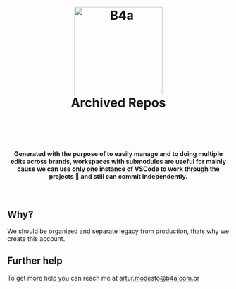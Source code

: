 <h1 align="center">
  <br>
  <a href="https://b4a.com.br"><img src="https://b4a.com.br/img/Logo_B4A_White.png" alt="B4a" width="200"></a>
  <br>
   Archived Repos
  <br><br>
</h1>
<br>
<h4 align="center">Generated with the purpose of to easily manage and to doing multiple edits across brands, workspaces with submodules are useful for mainly cause we can use only one instance of VSCode to work through the projects  🙌  and still can commit independently.</h4>
<br>


## Why?

We should be organized and separate legacy from production, thats why we create this account.

## Further help

To get more help you can reach me at [artur.modesto@b4a.com.br](mailto:artur.modesto@b4a.com.br)

